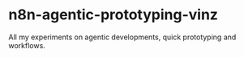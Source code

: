 # n8n-agentic-prototyping-vinz
All my experiments on agentic developments, quick prototyping and workflows.

